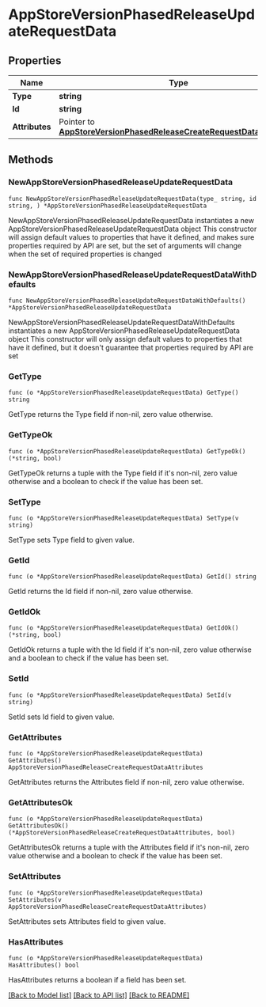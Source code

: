 # AppStoreVersionPhasedReleaseUpdateRequestData

## Properties

Name | Type | Description | Notes
------------ | ------------- | ------------- | -------------
**Type** | **string** |  | 
**Id** | **string** |  | 
**Attributes** | Pointer to [**AppStoreVersionPhasedReleaseCreateRequestDataAttributes**](AppStoreVersionPhasedReleaseCreateRequest_data_attributes.md) |  | [optional] 

## Methods

### NewAppStoreVersionPhasedReleaseUpdateRequestData

`func NewAppStoreVersionPhasedReleaseUpdateRequestData(type_ string, id string, ) *AppStoreVersionPhasedReleaseUpdateRequestData`

NewAppStoreVersionPhasedReleaseUpdateRequestData instantiates a new AppStoreVersionPhasedReleaseUpdateRequestData object
This constructor will assign default values to properties that have it defined,
and makes sure properties required by API are set, but the set of arguments
will change when the set of required properties is changed

### NewAppStoreVersionPhasedReleaseUpdateRequestDataWithDefaults

`func NewAppStoreVersionPhasedReleaseUpdateRequestDataWithDefaults() *AppStoreVersionPhasedReleaseUpdateRequestData`

NewAppStoreVersionPhasedReleaseUpdateRequestDataWithDefaults instantiates a new AppStoreVersionPhasedReleaseUpdateRequestData object
This constructor will only assign default values to properties that have it defined,
but it doesn't guarantee that properties required by API are set

### GetType

`func (o *AppStoreVersionPhasedReleaseUpdateRequestData) GetType() string`

GetType returns the Type field if non-nil, zero value otherwise.

### GetTypeOk

`func (o *AppStoreVersionPhasedReleaseUpdateRequestData) GetTypeOk() (*string, bool)`

GetTypeOk returns a tuple with the Type field if it's non-nil, zero value otherwise
and a boolean to check if the value has been set.

### SetType

`func (o *AppStoreVersionPhasedReleaseUpdateRequestData) SetType(v string)`

SetType sets Type field to given value.


### GetId

`func (o *AppStoreVersionPhasedReleaseUpdateRequestData) GetId() string`

GetId returns the Id field if non-nil, zero value otherwise.

### GetIdOk

`func (o *AppStoreVersionPhasedReleaseUpdateRequestData) GetIdOk() (*string, bool)`

GetIdOk returns a tuple with the Id field if it's non-nil, zero value otherwise
and a boolean to check if the value has been set.

### SetId

`func (o *AppStoreVersionPhasedReleaseUpdateRequestData) SetId(v string)`

SetId sets Id field to given value.


### GetAttributes

`func (o *AppStoreVersionPhasedReleaseUpdateRequestData) GetAttributes() AppStoreVersionPhasedReleaseCreateRequestDataAttributes`

GetAttributes returns the Attributes field if non-nil, zero value otherwise.

### GetAttributesOk

`func (o *AppStoreVersionPhasedReleaseUpdateRequestData) GetAttributesOk() (*AppStoreVersionPhasedReleaseCreateRequestDataAttributes, bool)`

GetAttributesOk returns a tuple with the Attributes field if it's non-nil, zero value otherwise
and a boolean to check if the value has been set.

### SetAttributes

`func (o *AppStoreVersionPhasedReleaseUpdateRequestData) SetAttributes(v AppStoreVersionPhasedReleaseCreateRequestDataAttributes)`

SetAttributes sets Attributes field to given value.

### HasAttributes

`func (o *AppStoreVersionPhasedReleaseUpdateRequestData) HasAttributes() bool`

HasAttributes returns a boolean if a field has been set.


[[Back to Model list]](../README.md#documentation-for-models) [[Back to API list]](../README.md#documentation-for-api-endpoints) [[Back to README]](../README.md)


